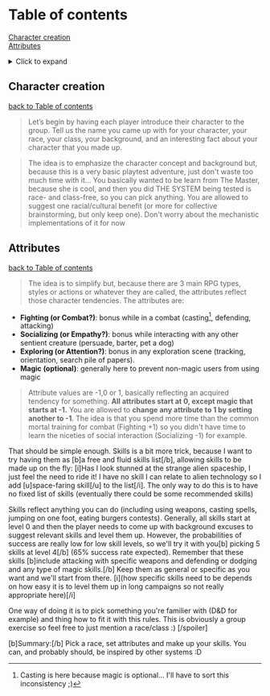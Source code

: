 # Table of contents

[Character creation](#character-creation)  
[Attributes](#attributes)  

<details>
  <summary>Click to expand</summary>
  One other note on the game, which I think gives an idea of the tone. The first adventure will be what the makers of the game term a Funnel.
</details>

Character creation
---------------------
[back to Table of contents](#table-of-contents)

> Let’s begin by having each player introduce their character to the group. Tell us the name you came up with for your character, your race, your class, your background, and an interesting fact about your character that you made up.

> The idea is to emphasize the character concept and background but, because this is a very basic playtest adventure, just don't waste too much time with it... You basically wanted to be learn from The Master, because she is cool, and then you did 
> THE SYSTEM being tested is race- and class-free, so you can pick anything. You are allowed to suggest one racial/cultural benefit (or more for collective brainstorming, but only keep one). Don't worry about the mechanistic implementations of it for now

## Attributes
[back to Table of contents](#table-of-contents)

> The idea is to simplify but, because there are 3 main RPG types, styles or actions or whatever they are called, the attributes reflect those character tendencies. The attributes are:  
  
  * **Fighting (or Combat?)**: bonus while in a combat (casting[^footnote], defending, attacking)
  * **Socializing (or Empathy?)**: bonus while interacting with any other sentient creature (persuade, barter, pet a dog) 
  * **Exploring (or Attention?)**: bonus in any exploration scene (tracking, orientation, search pile of papers). 
  * **Magic (optional)**: generally here to prevent non-magic users from using magic

> Attribute values are -1,0 or 1, basically reflecting an acquired tendency for something. **All attributes start at 0, except magic that starts at -1.** You are allowed to **change any attribute to 1 by setting another to -1**. The idea is that you spend more time than the common mortal training for combat (Fighting +1) so you didn't have time to learn the niceties of social interaction (Socializing -1) for example.

[^footnote]: Casting is here because magic is optional... I'll have to sort this inconsistency ;)



That should be simple enough. Skills is a bit more trick, because I want to try having them as [b]a free and fluid skills list[/b], allowing skills to be made up on the fly: [i]Has I look stunned at the strange alien spaceship, I just feel the need to ride it! I have no skill I can relate to alien technology so I add [u]space-faring skill[/u] to the list[/i]. The only way to do this is to have no fixed list of skills (eventually there could be some recommended skills)

Skills reflect anything you can do (including using weapons, casting spells, jumping on one foot, eating burgers contests). Generally, all skills start at level 0 and then the player needs to come up with background excuses to suggest relevant skills and level them up. However, the probabilities of success are really low for low skill levels, so we'll try it with you[b] picking 5 skills at level 4[/b] (65% success rate expected). Remember that these skills [b]include attacking with specific weapons and defending or dodging and any type of magic skills.[/b] Keep them as general or specific as you want and we'll start from there.
[i](how specific skills need to be depends on how easy it is to level them up in long campaigns so not really appropriate here)[/i]

One way of doing it is to pick something you're familier with (D&D for example) and thing how to fit it with this rules. This is obviously a group exercise so feel free to just mention a race/class :)
[/spoiler]

[b]Summary:[/b] Pick a race, set attributes and make up your skills. You can, and probably should, be inspired by other systems :D

